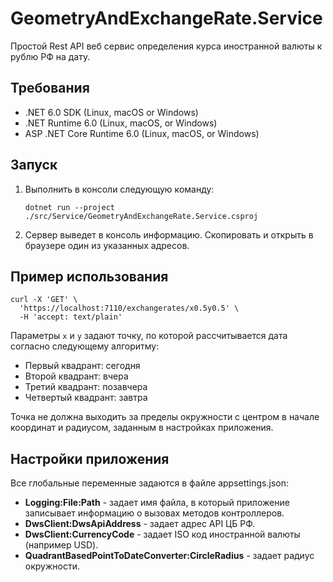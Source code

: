 # GeometryAndExchangeRate.Service

Простой Rest API веб сервис определения курса иностранной валюты к рублю РФ на дату.

## Требования

 - .NET 6.0 SDK (Linux, macOS or Windows)
 - .NET Runtime 6.0 (Linux, macOS, or Windows)
 - ASP .NET Core Runtime 6.0 (Linux, macOS, or Windows)

## Запуск
 1. Выполнить в консоли следующую команду:
    ```
    dotnet run --project ./src/Service/GeometryAndExchangeRate.Service.csproj
    ```
 2. Сервер выведет в консоль информацию. Скопировать и открыть в браузере один из указанных адресов.

## Пример использования

```
curl -X 'GET' \
  'https://localhost:7110/exchangerates/x0.5y0.5' \
  -H 'accept: text/plain'
```

Параметры `x` и `y` задают точку, по которой рассчитывается дата согласно следующему алгоритму: 
  - Первый квадрант: сегодня
  - Второй квадрант: вчера
  - Третий квадрант: позавчера
  - Четвертый квадрант: завтра

Точка не должна выходить за пределы окружности с центром в начале координат и радиусом, заданным в настройках приложения.

## Настройки приложения

Все глобальные переменные задаются в файле appsettings.json:
 - **Logging:File:Path** - задает имя файла, в который приложение записывает информацию о вызовах методов контроллеров.
 - **DwsClient:DwsApiAddress** - задает адрес API ЦБ РФ.
 - **DwsClient:CurrencyCode** - задает ISO код иностранной валюты (например USD).
 - **QuadrantBasedPointToDateConverter:CircleRadius** - задает радиус окружности.